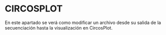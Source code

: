 # CIRCOSPLOT

En este apartado se verá como modificar un archivo desde su salida de la secuenciación hasta la visualización en CircosPlot. 
